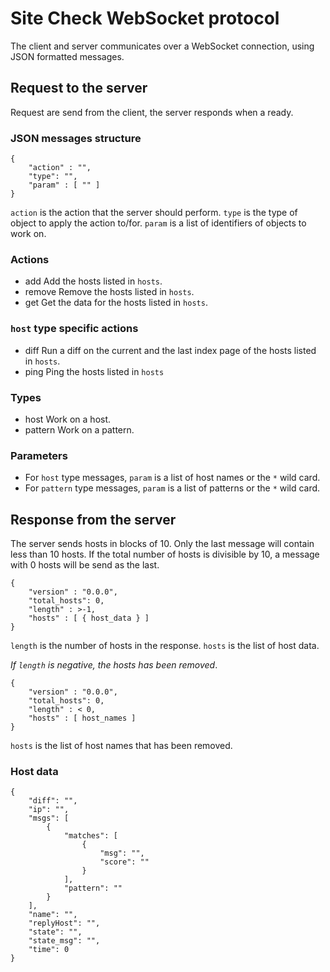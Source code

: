 # Site Check WebSocket protocol #

The client and server communicates over a WebSocket connection, using JSON
formatted messages.

## Request to the server ##

Request are send from the client, the server responds  when a ready.

### JSON messages structure ###

	{
		"action" : "",
		"type": "",
		"param" : [ "" ]
	}
		
`action` is the action that the server should perform.
`type` is the type of object to apply the action to/for.
`param` is a list of identifiers of objects to work on. 

### Actions ###

 * add
   Add the hosts listed in `hosts`.
 * remove
   Remove the hosts listed in `hosts`.
 * get
   Get the data for the hosts listed in `hosts`.

### `host` type specific actions ###

 * diff
   Run a diff on the current and the last index page of the hosts listed in
   `hosts`.
 * ping
   Ping the hosts listed in `hosts`

### Types ###

 * host
   Work on a host.
 * pattern
   Work on a pattern.
   
### Parameters ###

 * For `host` type messages, `param` is a list of host names or the `*` wild
   card.
 * For `pattern` type messages, `param` is a list of patterns or the `*` wild
   card.

## Response from the server ##

The server sends hosts in blocks of 10. Only the last message will contain
less than 10 hosts. If the total number of hosts is divisible by 10, a message
with 0 hosts will be send as the last.

	{
		"version" : "0.0.0",
		"total_hosts": 0,
		"length" : >-1,
		"hosts" : [ { host_data } ]
	}
  
`length` is the number of hosts in the response. `hosts` is the list of host
data.

*If `length` is negative, the hosts has been removed*. 

	{
		"version" : "0.0.0",
		"total_hosts": 0,
		"length" : < 0,
		"hosts" : [ host_names ]
	}
	
`hosts` is the list of host names that has been removed.

### Host data ###

	{
        "diff": "",
        "ip": "",
        "msgs": [
            {
                "matches": [
                    {
                        "msg": "",
                        "score": ""
                    }
                ],
                "pattern": ""
            }
        ],
        "name": "",
        "replyHost": "",
        "state": "",
        "state_msg": "", 
        "time": 0
    }
